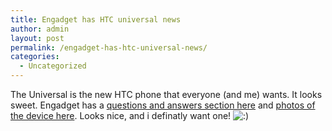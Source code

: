 ```yaml
---
title: Engadget has HTC universal news
author: admin
layout: post
permalink: /engadget-has-htc-universal-news/
categories:
  - Uncategorized
---
```

The Universal is the new HTC phone that everyone (and me) wants. It looks sweet. Engadget has a [questions and answers section here][1] and [photos of the device here][2]. Looks nice, and i definatly want one! <img src="http://blog.lotas-smartman.net/wp-includes/images/smilies/icon_smile.gif" alt=":)" class="wp-smiley" />

 [1]: http://www.engadget.com/entry/1234000713057093/
 [2]: http://www.engadget.com/entry/1234000777057087/